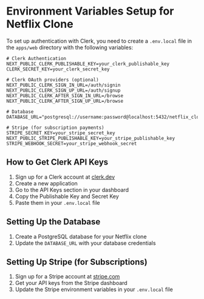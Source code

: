 # Environment Variables Setup for Netflix Clone

To set up authentication with Clerk, you need to create a `.env.local` file in the `apps/web` directory with the following variables:

```
# Clerk Authentication
NEXT_PUBLIC_CLERK_PUBLISHABLE_KEY=your_clerk_publishable_key
CLERK_SECRET_KEY=your_clerk_secret_key

# Clerk OAuth providers (optional)
NEXT_PUBLIC_CLERK_SIGN_IN_URL=/auth/signin
NEXT_PUBLIC_CLERK_SIGN_UP_URL=/auth/signup
NEXT_PUBLIC_CLERK_AFTER_SIGN_IN_URL=/browse
NEXT_PUBLIC_CLERK_AFTER_SIGN_UP_URL=/browse

# Database
DATABASE_URL="postgresql://username:password@localhost:5432/netflix_clone"

# Stripe (for subscription payments)
STRIPE_SECRET_KEY=your_stripe_secret_key
NEXT_PUBLIC_STRIPE_PUBLISHABLE_KEY=your_stripe_publishable_key
STRIPE_WEBHOOK_SECRET=your_stripe_webhook_secret
```

## How to Get Clerk API Keys

1. Sign up for a Clerk account at [clerk.dev](https://clerk.dev)
2. Create a new application
3. Go to the API Keys section in your dashboard
4. Copy the Publishable Key and Secret Key
5. Paste them in your `.env.local` file

## Setting Up the Database

1. Create a PostgreSQL database for your Netflix clone
2. Update the `DATABASE_URL` with your database credentials

## Setting Up Stripe (for Subscriptions)

1. Sign up for a Stripe account at [stripe.com](https://stripe.com)
2. Get your API keys from the Stripe dashboard
3. Update the Stripe environment variables in your `.env.local` file
